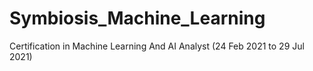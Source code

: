 # Symbiosis_Machine_Learning
Certification in Machine Learning And AI Analyst (24 Feb 2021 to 29 Jul 2021)
